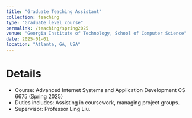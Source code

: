 ```yaml
---
title: "Graduate Teaching Assistant"
collection: teaching
type: "Graduate level course"
permalink: /teaching/spring2025
venue: "Georgia Institute of Technology, School of Computer Science"
date: 2025-01-01
location: "Atlanta, GA, USA"
---
```


Details
======

* Course: Advanced Internet Systems and Application Development CS 6675 (Spring 2025)
* Duties includes: Assisting in coursework, managing project groups.
* Supervisor: Professor Ling Liu. 

<!--
Heading 1
======

Heading 2
======

Heading 3
======
--> 